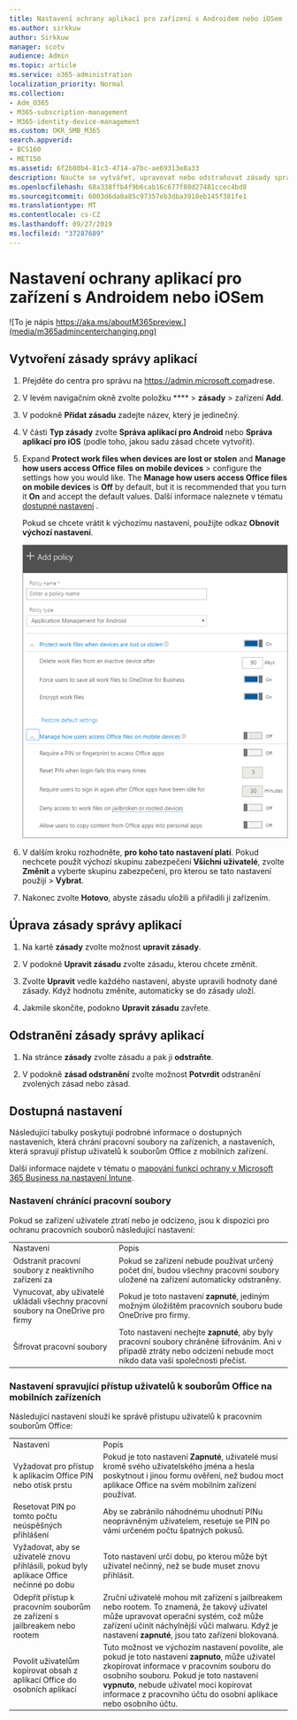 ```yaml
---
title: Nastavení ochrany aplikací pro zařízení s Androidem nebo iOSem
ms.author: sirkkuw
author: Sirkkuw
manager: scotv
audience: Admin
ms.topic: article
ms.service: o365-administration
localization_priority: Normal
ms.collection:
- Adm_O365
- M365-subscription-management
- M365-identity-device-management
ms.custom: OKR_SMB_M365
search.appverid:
- BCS160
- MET150
ms.assetid: 6f2b80b4-81c3-4714-a7bc-ae69313e8a33
description: Naučte se vytvářet, upravovat nebo odstraňovat zásady správy aplikací a chránit pracovní soubory na zařízeních Android nebo iOS.
ms.openlocfilehash: 68a338ffb4f9b6cab16c677f80d27481ccec4bd8
ms.sourcegitcommit: 6003d6da0a85c97357eb3dba3918eb145f381fe1
ms.translationtype: MT
ms.contentlocale: cs-CZ
ms.lasthandoff: 09/27/2019
ms.locfileid: "37287689"
---
```

# <a name="set-app-protection-settings-for-android-or-ios-devices"></a>Nastavení ochrany aplikací pro zařízení s Androidem nebo iOSem

![To je nápis https://aka.ms/aboutM365preview.](media/m365admincenterchanging.png)

## <a name="create-an-app-management-policy"></a>Vytvoření zásady správy aplikací

1. Přejděte do centra pro správu na <a href="https://go.microsoft.com/fwlink/p/?linkid=837890" target="_blank">https://admin.microsoft.com</a>adrese. 
    
2. V levém navigačním okně zvolte položku **** \> **zásady** \> zařízení **Add**.
  
3. V podokně **Přidat zásadu** zadejte název, který je jedinečný. 
    
4. V části **Typ zásady** zvolte **Správa aplikací pro Android** nebo **Správa aplikací pro iOS** (podle toho, jakou sadu zásad chcete vytvořit). 
    
5. Expand **Protect work files when devices are lost or stolen** and **Manage how users access Office files on mobile devices** \> configure the settings how you would like. The **Manage how users access Office files on mobile devices** is **Off** by default, but it is recommended that you turn it **On** and accept the default values. Další informace naleznete v tématu [dostupné nastavení](#available-settings) . 
    
    Pokud se chcete vrátit k výchozímu nastavení, použijte odkaz **Obnovit výchozí nastavení**. 
    
    ![Screenshot of Create a policy with Application management for Android selected](media/eabbe06d-ac0a-4f3a-8630-68c808b1e662.png)
  
6. V dalším kroku rozhodněte, **pro koho tato nastavení platí**. Pokud nechcete použít výchozí skupinu zabezpečení **Všichni uživatelé**, zvolte **Změnit** a vyberte skupinu zabezpečení, pro kterou se tato nastavení použijí \> **Vybrat**.
    
7. Nakonec zvolte **Hotovo**, abyste zásadu uložili a přiřadili ji zařízením. 
    
## <a name="edit-an-app-management-policy"></a>Úprava zásady správy aplikací

1. Na kartě **zásady** zvolte možnost **upravit zásady**.
    
2. V podokně **Upravit zásadu** zvolte zásadu, kterou chcete změnit. 
    
3. Zvolte **Upravit** vedle každého nastavení, abyste upravili hodnoty dané zásady. Když hodnotu změníte, automaticky se do zásady uloží. 
    
4. Jakmile skončíte, podokno **Upravit zásadu** zavřete. 
    
## <a name="delete-an-app-management-policy"></a>Odstranění zásady správy aplikací

1. Na stránce **zásady** zvolte zásadu a pak ji **odstraňte**.
    
2. V podokně **zásad odstranění** zvolte možnost **Potvrdit** odstranění zvolených zásad nebo zásad. 
    
## <a name="available-settings"></a>Dostupná nastavení

Následující tabulky poskytují podrobné informace o dostupných nastaveních, která chrání pracovní soubory na zařízeních, a nastaveních, která spravují přístup uživatelů k souborům Office z mobilních zařízení.
  
 Další informace najdete v tématu o [mapování funkcí ochrany v Microsoft 365 Business na nastavení Intune](map-protection-features-to-intune-settings.md). 
  
### <a name="settings-that-protect-work-files"></a>Nastavení chránící pracovní soubory

Pokud se zařízení uživatele ztratí nebo je odcizeno, jsou k dispozici pro ochranu pracovních souborů následující nastavení:
  
|||
|:-----|:-----|
|Nastavení  <br/> |Popis  <br/> |
|Odstranit pracovní soubory z neaktivního zařízení za  <br/> |Pokud se zařízení nebude používat určený počet dní, budou všechny pracovní soubory uložené na zařízení automaticky odstraněny.  <br/> |
|Vynucovat, aby uživatelé ukládali všechny pracovní soubory na OneDrive pro firmy  <br/> |Pokud je toto nastavení **zapnuté**, jediným možným úložištěm pracovních souboru bude OneDrive pro firmy.  <br/> |
|Šifrovat pracovní soubory  <br/> |Toto nastavení nechejte **zapnuté**, aby byly pracovní soubory chráněné šifrováním. Ani v případě ztráty nebo odcizení nebude moct nikdo data vaší společnosti přečíst.  <br/> |
   
### <a name="settings-that-control-how-users-access-office-files-on-mobile-devices"></a>Nastavení spravující přístup uživatelů k souborům Office na mobilních zařízeních

Následující nastavení slouží ke správě přístupu uživatelů k pracovním souborům Office:
  
|||
|:-----|:-----|
|Nastavení  <br/> |Popis  <br/> |
|Vyžadovat pro přístup k aplikacím Office PIN nebo otisk prstu  <br/> |Pokud je toto nastavení **Zapnuté**, uživatelé musí kromě svého uživatelského jména a hesla poskytnout i jinou formu ověření, než budou moct aplikace Office na svém mobilním zařízení používat.  <br/> |
|Resetovat PIN po tomto počtu neúspěšných přihlášení  <br/> |Aby se zabránilo náhodnému uhodnutí PINu neoprávněným uživatelem, resetuje se PIN po vámi určeném počtu špatných pokusů.  <br/> |
|Vyžadovat, aby se uživatelé znovu přihlásili, pokud byly aplikace Office nečinné po dobu  <br/> |Toto nastavení určí dobu, po kterou může být uživatel nečinný, než se bude muset znovu přihlásit.  <br/> |
|Odepřít přístup k pracovním souborům ze zařízení s jailbreakem nebo rootem  <br/> |Zruční uživatelé mohou mít zařízení s jailbreakem nebo rootem. To znamená, že takový uživatel může upravovat operační systém, což může zařízení učinit náchylnější vůči malwaru. Když je nastavení **zapnuté**, jsou tato zařízení blokovaná.  <br/> |
|Povolit uživatelům kopírovat obsah z aplikací Office do osobních aplikací  <br/> |Tuto možnost ve výchozím nastavení povolíte, ale pokud je toto nastavení **zapnuto**, může uživatel zkopírovat informace v pracovním souboru do osobního souboru. Pokud je toto nastavení **vypnuto**, nebude uživatel moci kopírovat informace z pracovního účtu do osobní aplikace nebo osobního účtu.  <br/> |
   

  


